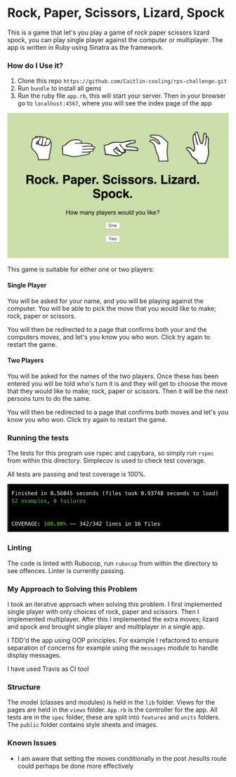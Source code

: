 # Rock, Paper, Scissors, Lizard, Spock
This is a game that let's you play a game of rock paper scissors lizard spock, you can play single player against the computer or multiplayer. The app is written in Ruby using Sinatra as the framework.

### How do I Use it?
1. Clone this repo `https://github.com/Caitlin-cooling/rps-challenge.git`
2. Run `bundle` to install all gems
2. Run the ruby file `app.rb`, this will start your server. Then in your browser go to `localhost:4567`, where you will see the index page of the app

![alt text](./public/homepage.png)

This game is suitable for either one or two players:

#### Single Player
You will be asked for your name, and you will be playing against the computer. You will be able to pick the move that you would like to make; rock, paper or scissors.

You will then be redirected to a page that confirms both your and the computers moves, and let's you know you who won. Click try again to restart the game.

#### Two Players
You will be asked for the names of the two players. Once these has been entered you will be told who's turn it is and they will get to choose the move that they would like to make; rock, paper or scissors. Then it will be the next persons turn to do the same.

You will then be redirected to a page that confirms both moves and let's you know you who won. Click try again to restart the game.

### Running the tests
The tests for this program use rspec and capybara, so simply run `rspec` from within this directory. Simplecov is used to check test coverage.

All tests are passing and test coverage is 100%.

![alt text](./public/tests.png)

### Linting
The code is linted with Rubocop, run `rubocop` from within the directory to see offences. Linter is currently passing.

### My Approach to Solving this Problem
I took an iterative approach when solving this problem. I first implemented single player with only choices of rock, paper and scissors. Then I implemented multiplayer. After this I implemented the extra moves; lizard and spock and brought single player and multiplayer in a single app.

I TDD'd the app using OOP principles. For example I refactored to ensure separation of concerns for example using the `messages` module to handle display messages.

I have used Travis as CI tool

### Structure
The model (classes and modules) is held in the `lib` folder. Views for the pages are held in the `views` folder. `App.rb` is the controller for the app. All tests are in the `spec` folder, these are split into `features` and `units` folders. The `public` folder contains style sheets and images.

### Known Issues
* I am aware that setting the moves conditionally in the post /results route could perhaps be done more effectively
